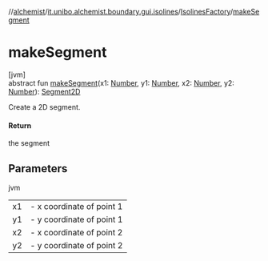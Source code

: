 //[alchemist](../../../index.md)/[it.unibo.alchemist.boundary.gui.isolines](../index.md)/[IsolinesFactory](index.md)/[makeSegment](make-segment.md)

# makeSegment

[jvm]\
abstract fun [makeSegment](make-segment.md)(x1: [Number](https://docs.oracle.com/javase/8/docs/api/java/lang/Number.html), y1: [Number](https://docs.oracle.com/javase/8/docs/api/java/lang/Number.html), x2: [Number](https://docs.oracle.com/javase/8/docs/api/java/lang/Number.html), y2: [Number](https://docs.oracle.com/javase/8/docs/api/java/lang/Number.html)): [Segment2D](../-segment2-d/index.md)

Create a 2D segment.

#### Return

the segment

## Parameters

jvm

| | |
|---|---|
| x1 | - x coordinate of point 1 |
| y1 | - y coordinate of point 1 |
| x2 | - x coordinate of point 2 |
| y2 | - y coordinate of point 2 |
